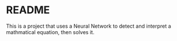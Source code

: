 # README

This is a project that uses a Neural Network to detect and interpret a mathmatical equation, then solves it.
